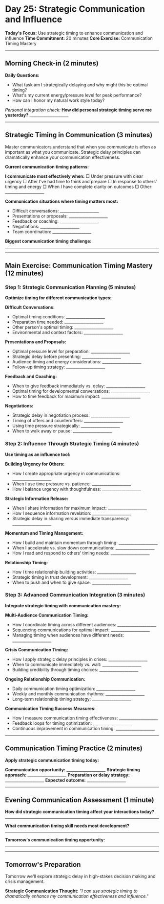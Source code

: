 # Day 25: Strategic Communication and Influence

**Today's Focus:** Use strategic timing to enhance communication and influence
**Time Commitment:** 20 minutes
**Core Exercise:** Communication Timing Mastery

---

## Morning Check-in (2 minutes)

**Daily Questions:**
- What task am I strategically delaying and why might this be optimal timing?
- What's my current energy/pressure level for peak performance?
- How can I honor my natural work style today?

*Personal integration check:*
**How did personal strategic timing serve me yesterday?** ____________________

---

## Strategic Timing in Communication (3 minutes)

Master communicators understand that when you communicate is often as important as what you communicate. Strategic delay principles can dramatically enhance your communication effectiveness.

**Current communication timing patterns:**

**I communicate most effectively when:**
□ Under pressure with clear urgency
□ After I've had time to think and prepare
□ In response to others' timing and energy
□ When I have complete clarity on outcomes
□ Other: ____________________

**Communication situations where timing matters most:**
- Difficult conversations: ____________________
- Presentations or proposals: ____________________
- Feedback or coaching: ____________________
- Negotiations: ____________________
- Team coordination: ____________________

**Biggest communication timing challenge:**
____________________

---

## Main Exercise: Communication Timing Mastery (12 minutes)

### Step 1: Strategic Communication Planning (5 minutes)

**Optimize timing for different communication types:**

**Difficult Conversations:**
- Optimal timing conditions: ____________________
- Preparation time needed: ____________________
- Other person's optimal timing: ____________________
- Environmental and context factors: ____________________

**Presentations and Proposals:**
- Optimal pressure level for preparation: ____________________
- Strategic delay before presenting: ____________________
- Audience timing and energy considerations: ____________________
- Follow-up timing strategy: ____________________

**Feedback and Coaching:**
- When to give feedback immediately vs. delay: ____________________
- Optimal timing for developmental conversations: ____________________
- How to time feedback for maximum impact: ____________________

**Negotiations:**
- Strategic delay in negotiation process: ____________________
- Timing of offers and counteroffers: ____________________
- Using time pressure strategically: ____________________
- When to walk away or pause: ____________________

### Step 2: Influence Through Strategic Timing (4 minutes)

**Use timing as an influence tool:**

**Building Urgency for Others:**
- How I create appropriate urgency in communications: ____________________
- When I use time pressure vs. patience: ____________________
- How I balance urgency with thoughtfulness: ____________________

**Strategic Information Release:**
- When I share information for maximum impact: ____________________
- How I sequence information revelation: ____________________
- Strategic delay in sharing versus immediate transparency: ____________________

**Momentum and Timing Management:**
- How I build and maintain momentum through timing: ____________________
- When I accelerate vs. slow down communications: ____________________
- How I read and respond to others' timing needs: ____________________

**Relationship Timing:**
- How I time relationship building activities: ____________________
- Strategic timing in trust development: ____________________
- When to push and when to give space: ____________________

### Step 3: Advanced Communication Integration (3 minutes)

**Integrate strategic timing with communication mastery:**

**Multi-Audience Communication Timing:**
- How I coordinate timing across different audiences: ____________________
- Sequencing communications for optimal impact: ____________________
- Managing timing when audiences have different needs: ____________________

**Crisis Communication Timing:**
- How I apply strategic delay principles in crises: ____________________
- When to communicate immediately vs. wait: ____________________
- Building credibility through timing choices: ____________________

**Ongoing Relationship Communication:**
- Daily communication timing optimization: ____________________
- Weekly and monthly communication rhythms: ____________________
- Long-term relationship timing strategy: ____________________

**Communication Timing Success Measures:**
- How I measure communication timing effectiveness: ____________________
- Feedback loops for timing optimization: ____________________
- Continuous improvement in communication timing: ____________________

---

## Communication Timing Practice (2 minutes)

**Apply strategic communication timing today:**

**Communication opportunity:** ____________________
**Strategic timing approach:** ____________________
**Preparation or delay strategy:** ____________________
**Expected outcome:** ____________________

---

## Evening Communication Assessment (1 minute)

**How did strategic communication timing affect your interactions today?**
____________________

**What communication timing skill needs most development?**
____________________

**Tomorrow's communication timing opportunity:**
____________________

---

## Tomorrow's Preparation
Tomorrow we'll explore strategic delay in high-stakes decision making and crisis management.

**Strategic Communication Thought:**
*\"I can use strategic timing to dramatically enhance my communication effectiveness and influence.\"*